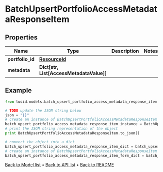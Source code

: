 # BatchUpsertPortfolioAccessMetadataResponseItem


## Properties
Name | Type | Description | Notes
------------ | ------------- | ------------- | -------------
**portfolio_id** | [**ResourceId**](ResourceId.md) |  | 
**metadata** | **Dict[str, List[AccessMetadataValue]]** |  | 

## Example

```python
from lusid.models.batch_upsert_portfolio_access_metadata_response_item import BatchUpsertPortfolioAccessMetadataResponseItem

# TODO update the JSON string below
json = "{}"
# create an instance of BatchUpsertPortfolioAccessMetadataResponseItem from a JSON string
batch_upsert_portfolio_access_metadata_response_item_instance = BatchUpsertPortfolioAccessMetadataResponseItem.from_json(json)
# print the JSON string representation of the object
print BatchUpsertPortfolioAccessMetadataResponseItem.to_json()

# convert the object into a dict
batch_upsert_portfolio_access_metadata_response_item_dict = batch_upsert_portfolio_access_metadata_response_item_instance.to_dict()
# create an instance of BatchUpsertPortfolioAccessMetadataResponseItem from a dict
batch_upsert_portfolio_access_metadata_response_item_form_dict = batch_upsert_portfolio_access_metadata_response_item.from_dict(batch_upsert_portfolio_access_metadata_response_item_dict)
```
[Back to Model list](../README.md#documentation-for-models) &#8226; [Back to API list](../README.md#documentation-for-api-endpoints) &#8226; [Back to README](../README.md)


